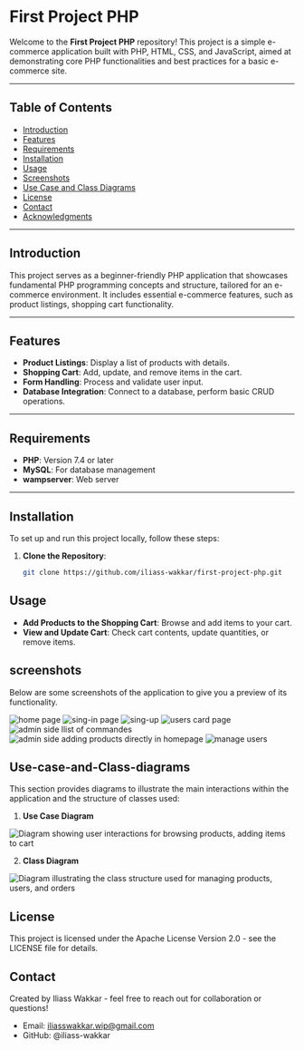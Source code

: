# First Project PHP

Welcome to the **First Project PHP** repository! This project is a simple e-commerce application built with PHP, HTML, CSS, and JavaScript, aimed at demonstrating core PHP functionalities and best practices for a basic e-commerce site.

---

## Table of Contents

- [Introduction](#introduction)
- [Features](#features)
- [Requirements](#requirements)
- [Installation](#installation)
- [Usage](#usage)
- [Screenshots](#screenshots)
- [Use Case and Class Diagrams](#use-case-and-class-diagrams)
- [License](#license)
- [Contact](#contact)
- [Acknowledgments](#acknowledgments)

---

## Introduction

This project serves as a beginner-friendly PHP application that showcases fundamental PHP programming concepts and structure, tailored for an e-commerce environment. It includes essential e-commerce features, such as product listings, shopping cart functionality.

---

## Features

- **Product Listings**: Display a list of products with details.
- **Shopping Cart**: Add, update, and remove items in the cart.
- **Form Handling**: Process and validate user input.
- **Database Integration**: Connect to a database, perform basic CRUD operations.

---

## Requirements

- **PHP**: Version 7.4 or later
- **MySQL**: For database management
- **wampserver**: Web server

---

## Installation

To set up and run this project locally, follow these steps:

1. **Clone the Repository**:
   ```bash
   git clone https://github.com/iliass-wakkar/first-project-php.git

## Usage
- **Add Products to the Shopping Cart**: Browse and add items to your cart.
- **View and Update Cart**: Check cart contents, update quantities, or remove items.
## screenshots
Below are some screenshots of the application to give you a preview of its functionality.

![home page](./screenshots/home.png)
![sing-in page](./screenshots/inscrire.png)
![sing-up](./screenshots/identifier.png)
![users card page](./screenshots/user-card.png)
![admin side llist of commandes](./screenshots/admin-commendes-list.png)
![admin side adding products directly in homepage](./screenshots/admin-addproduct.png)
![manage users](./screenshots/manage-users.png)


## Use-case-and-Class-diagrams

This section provides diagrams to illustrate the main interactions within the application and the structure of classes used:

1. **Use Case Diagram**

![Diagram showing user interactions for browsing products, adding items to cart](./daigram/usecase/phpbd%20Use%20Case%20diagram.png)



2. **Class Diagram**

![Diagram illustrating the class structure used for managing products, users, and orders](./daigram/class/php%20ecomerce%20classproject1%20Class%20diagram.png)

## License

This project is licensed under the Apache License Version 2.0 - see the LICENSE file for details.

## Contact

Created by Iliass Wakkar - feel free to reach out for collaboration or questions!

- Email: iliasswakkar.wip@gmail.com
- GitHub: @iliass-wakkar



